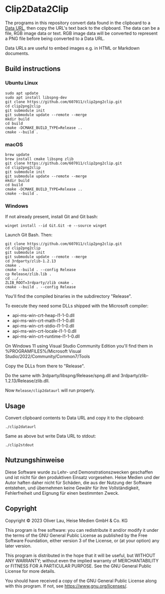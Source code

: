 # Clip2Data2Clip

The programs in this repository convert data found in the clipboard to a [Data URL](https://developer.mozilla.org/en-US/docs/Web/HTTP/Basics_of_HTTP/Data_URLs), then copy the URL's text back to the clipboard. The data can be a file, RGB image data or text. RGB image data will be converted to represent a PNG file before being converted to a Data URL.

Data URLs are useful to embed images e.g. in HTML or Markdown documents.

## Build instructions

### Ubuntu Linux

```
sudo apt update
sudo apt install libspng-dev
git clone https://github.com/607011/clip2png2clip.git
cd clip2png2clip
git submodule init
git submodule update --remote --merge
mkdir build
cd build
cmake -DCMAKE_BUILD_TYPE=Release ..
cmake --build .
```

### macOS

```
brew update
brew install cmake libspng zlib
git clone https://github.com/607011/clip2png2clip.git
cd clip2png2clip
git submodule init
git submodule update --remote --merge
mkdir build
cd build
cmake -DCMAKE_BUILD_TYPE=Release ..
cmake --build .
```

### Windows

If not already present, install Git and Git bash:

```
winget install --id Git.Git -e --source winget
```

Launch Git Bash. Then:

```
git clone https://github.com/607011/clip2png2clip.git
cd clip2png2clip
git submodule init
git submodule update --remote --merge
cd 3rdparty/zlib-1.2.13
cmake .
cmake --build . --config Release
cp Release/zlib.lib .
cd ../..
ZLIB_ROOT=3rdparty/zlib cmake .
cmake --build . --config Release
```

You'll find the compiled binaries in the subdirectory "Release".

To execute they need some DLLs shipped with the Microsoft compiler:

 - api-ms-win-crt-heap-l1-1-0.dll
 - api-ms-win-crt-math-l1-1-0.dll
 - api-ms-win-crt-stdio-l1-1-0.dll
 - api-ms-win-crt-locale-l1-1-0.dll
 - api-ms-win-crt-runtime-l1-1-0.dll

On Windows 11 using Visual Studio Community Edition you'll find them in 
%PROGRAMFILES%/Microsoft Visual Studio/2022/Community/Common7/Tools

Copy the DLLs from there to "Release".

Do the same with 3rdparty/libspng/Release/spng.dll and 3rdparty/zlib-1.2.13/Release/zlib.dll.

Now `Release/clip2dataurl` will run properly.

## Usage

Convert clipboard contents to Data URL and copy it to the clipboard:

```
./clip2dataurl
```

Same as above but write Data URL to stdout:

```
./clip2stdout
```


## Nutzungshinweise

Diese Software wurde zu Lehr- und Demonstrationszwecken geschaffen und ist nicht für den produktiven Einsatz vorgesehen. Heise Medien und der Autor haften daher nicht für Schäden, die aus der Nutzung der Software entstehen, und übernehmen keine Gewähr für ihre Vollständigkeit, Fehlerfreiheit und Eignung für einen bestimmten Zweck.

## Copyright

Copyright ©️ 2023 Oliver Lau, Heise Medien GmbH & Co. KG

This program is free software: you can redistribute it and/or modify
it under the terms of the GNU General Public License as published by
the Free Software Foundation, either version 3 of the License, or
(at your option) any later version.

This program is distributed in the hope that it will be useful,
but WITHOUT ANY WARRANTY; without even the implied warranty of
MERCHANTABILITY or FITNESS FOR A PARTICULAR PURPOSE.  See the
GNU General Public License for more details.

You should have received a copy of the GNU General Public License
along with this program.  If not, see <https://www.gnu.org/licenses/>.
